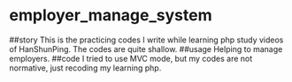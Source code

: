 # employer_manage_system
##story
This is the practicing codes I write while learning php study videos of HanShunPing.
The codes are quite shallow.
##usage
Helping to manage employers.
##code
I tried to use MVC mode, but my codes are not normative, just recoding my learning php.
